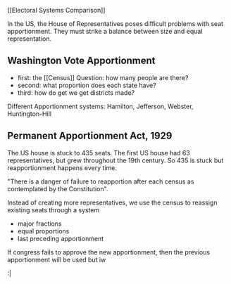[[Electoral Systems Comparison]]
 
 In the US, the House of Representatives poses difficult problems with seat apportionment. They must strike a balance between size and equal representation.

## Washington Vote Apportionment
- first: the [[Census]] Question: how many people are there?
- second: what proportion does each state have?
- third: how do get we get districts made?

Different Apportionment systems: Hamilton, Jefferson, Webster, Huntington-Hill

## Permanent Apportionment Act, 1929
The US house is stuck to 435 seats. The first US house had 63 representatives, but grew throughout the 19th century. So 435 is stuck but reapportionment happens every time.


"There is a danger of failure to reapportion after each census as contemplated by the Constitution".

Instead of creating more representatives, we use the census to reassign existing seats through a system
- major fractions
- equal proportions
- last preceding apportionment

If congress fails to approve the new apportionment, then the previous apportionment will be used but iw

:| 
